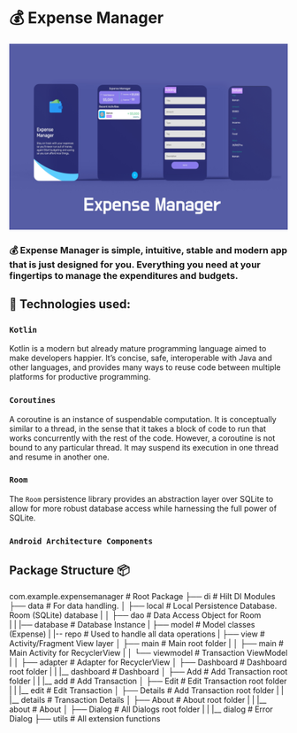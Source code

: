 # 💰 Expense Manager
<img src="https://github.com/behzod1996/ExpenseManager/blob/master/Expense-Manager-Mock-Up.jpg" width="max-width;"/>

### 💰 Expense Manager is simple, intuitive, stable and modern app that is just designed for you. Everything you need at your fingertips to manage the expenditures and budgets.

## 📄 Technologies used:
### `Kotlin`
Kotlin is a modern but already mature programming language aimed to make developers happier. It’s concise, safe, interoperable with Java and other languages, and provides many ways to reuse code between multiple platforms for productive programming.
### `Coroutines`
A coroutine is an instance of suspendable computation. It is conceptually similar to a thread, in the sense that it takes a block of code to run that works concurrently with the rest of the code. However, a coroutine is not bound to any particular thread. It may suspend its execution in one thread and resume in another one.
### `Room`
The `Room`  persistence library provides an abstraction layer over SQLite to allow for more robust database access while harnessing the full power of SQLite.
### `Android Architecture Components`

## Package Structure 📦

com.example.expensemanager # Root Package
├── di                  # Hilt DI Modules 
    ├── data                # For data handling.
    │   ├── local           # Local Persistence Database. Room (SQLite) database
    |   │   ├── dao         # Data Access Object for Room   
    |   |   |── database    # Database Instance
    |
    ├── model               # Model classes (Expense)
    |
    |-- repo                # Used to handle all data operations
    |
    ├── view                # Activity/Fragment View layer
    │   ├── main            # Main root folder
    |   │   ├── main        # Main Activity for RecyclerView
    |   │   └── viewmodel   # Transaction ViewModel
    |   │   ├── adapter     # Adapter for RecyclerView
    │   ├── Dashboard       # Dashboard root folder
    |   |   |__ dashboard   # Dashboard 
    │   ├── Add             # Add Transaction root folder
    |   |   |__ add         # Add Transaction 
    │   ├── Edit            # Edit Transaction root folder
    |   |   |__ edit        # Edit Transaction
    │   ├── Details         # Add Transaction root folder
    |   |   |__ details     # Transaction Details
    │   ├── About           # About root folder
    |   |   |__ about       # About 
    │   ├── Dialog          # All Dialogs root folder
    |   |   |__ dialog      # Error Dialog 
    ├── utils               # All extension functions


<br/>
